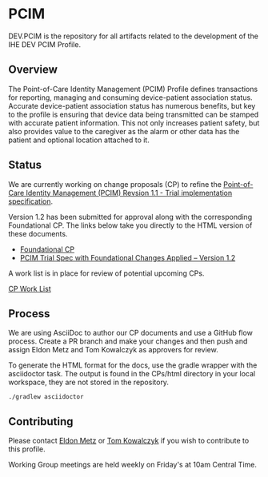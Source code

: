 # PCIM

DEV.PCIM is the repository for all artifacts related to the development of the IHE DEV PCIM Profile.

## Overview

The Point-of-Care Identity Management (PCIM) Profile defines transactions for reporting, managing and consuming device-patient association status. Accurate device-patient association status has numerous benefits, but key to the profile is ensuring that device data being transmitted can be stamped with accurate patient information. This not only increases patient safety, but also provides value to the caregiver as the alarm or other data has the patient and optional location attached to it. 

## Status

We are currently working on change proposals (CP) to refine the [Point-of-Care Identity Management (PCIM) Revsion 1.1 - Trial implementation specification](https://www.ihe.net/uploadedFiles/Documents/PCD/IHE_PCD_Suppl_PCIM.pdf).

Version 1.2 has been submitted for approval along with the corresponding Foundational CP. The links below take you directly to the HTML version of these documents. 

* [Foundational CP](https://htmlpreview.github.io/?https://github.com/IHE/DEV.PCIM/blob/master/CPs/for_approval/cp_nn1.html)
* [PCIM Trial Spec with Foundational Changes Applied – Version 1.2](https://htmlpreview.github.io/?https://github.com/IHE/DEV.PCIM/blob/master/CPs/for_approval/IHE_DEV_Suppl_PCIM_Foundational%20CP%20applied.html)

A work list is in place for review of potential upcoming CPs.

[CP Work List](https://github.com/IHE/DEV.PCIM/blob/master/CPs/index.adoc)

## Process

We are using AsciiDoc to author our CP documents and use a GitHub flow process. Create a PR branch and make your changes and then push and assign Eldon Metz and Tom Kowalczyk as approvers for review. 

To generate the HTML format for the docs, use the gradle wrapper with the asciidoctor task. The output is found in the CPs/html directory in your local workspace, they are not stored in the repository.

```./gradlew asciidoctor```

## Contributing

Please contact [Eldon Metz](mailto:emetz@innovisionmedical.com)  or [Tom Kowalczyk](mailto:Tom.Kowalczyk@BBraunUSA.com) if you wish to contribute to this profile.

Working Group meetings are held weekly on Friday's at 10am Central Time.
